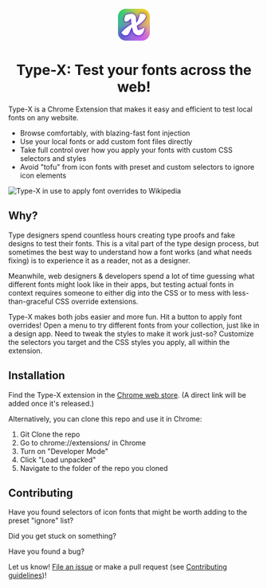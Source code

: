 <p align="center">
    <img alt="type-x icon" src="design/branding/toolbar-icons/typex-active@128.png" width="64" />
</p>
<h1 align="center">
  Type-X: Test your fonts across the web!
</h1>

Type-X is a Chrome Extension that makes it easy and efficient to test local fonts on any website.

- Browse comfortably, with blazing-fast font injection
- Use your local fonts or add custom font files directly
- Take full control over how you apply your fonts with custom CSS selectors and styles
- Avoid "tofu" from icon fonts with preset and custom selectors to ignore icon elements

![Type-X in use to apply font overrides to Wikipedia](design/typex.gif)

## Why? 

Type designers spend countless hours creating type proofs and fake designs to test their fonts. This is a vital part of the type design process, but sometimes the best way to understand how a font works (and what needs fixing) is to experience it as a reader, not as a designer.

Meanwhile, web designers & developers spend a lot of time guessing what different fonts might look like in their apps, but testing actual fonts in context requires someone to either dig into the CSS or to mess with less-than-graceful CSS override extensions.

Type-X makes both jobs easier and more fun. Hit a button to apply font overrides! Open a menu to try different fonts from your collection, just like in a design app. Need to tweak the styles to make it work just-so? Customize the selectors you target and the CSS styles you apply, all within the extension.

## Installation

Find the Type-X extension in the [Chrome web store](https://chrome.google.com/webstore/category/extensions). (A direct link will be added once it's released.)

Alternatively, you can clone this repo and use it in Chrome:

1. Git Clone the repo
2. Go to chrome://extensions/ in Chrome
3. Turn on "Developer Mode"
4. Click "Load unpacked"
5. Navigate to the folder of the repo you cloned

## Contributing

Have you found selectors of icon fonts that might be worth adding to the preset "ignore" list?  

Did you get stuck on something?

Have you found a bug?

Let us know! [File an issue](/issues) or make a pull request (see [Contributing guidelines](CONTRIBUTING.md))!